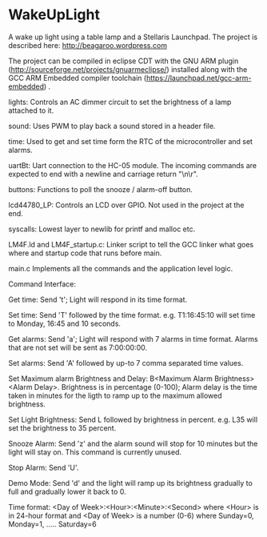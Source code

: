 WakeUpLight
===========
A wake up light using a table lamp and a Stellaris Launchpad.
The project is described here: http://beagaroo.wordpress.com

The project can be compiled in eclipse CDT with the  GNU ARM plugin (http://sourceforge.net/projects/gnuarmeclipse/) installed along with the GCC ARM Embedded compiler toolchain (https://launchpad.net/gcc-arm-embedded) . 

lights: Controls an AC dimmer circuit to set the brightness of a lamp attached to it.

sound: Uses PWM to play back a sound stored in a header file.

time: Used to get and set time form the RTC of the microcontroller and set alarms.

uartBt: Uart connection to the HC-05 module. The incoming commands are expected to end with a newline and carriage return "\n\r".

buttons: Functions to poll the snooze / alarm-off button.

lcd44780_LP: Controls an LCD over GPIO. Not used in the project at the end.

syscalls: Lowest layer to newlib for printf and malloc etc.

LM4F.ld and LM4F_startup.c: Linker script to tell the GCC linker what goes where and startup code that runs before main.

main.c Implements all the commands and the application level logic.

Command Interface:

Get time: Send 't'; Light will respond in its time format.

Set time: Send 'T' followed by the time format. e.g. T1:16:45:10 will set time to Monday, 16:45 and 10 seconds.

Get alarms: Send 'a'; Light will respond with 7 alarms in time format. Alarms that are not set will be sent as 7:00:00:00. 

Set alarms: Send 'A' followed by up-to 7 comma separated time values.

Set Maximum alarm Brightness and Delay: B\<Maximum Alarm Brightness\>\<Alarm Delay\>. Brightness is in percentage (0-100); Alarm delay is the time taken in minutes for the ligth to ramp up to the maximum allowed brightness.

Set Light Brightness: Send L followed by brightness in percent. e.g. L35 will set the brightness to 35 percent.

Snooze Alarm: Send 'z' and the alarm sound will stop for 10 minutes but the light will stay on. This command is currently unused.

Stop Alarm: Send 'U'.

Demo Mode: Send 'd' and the light will ramp up its brightness gradually to full and gradually lower it back to 0.


Time format: \<Day of Week\>:\<Hour\>:\<Minute\>:\<Second\> where \<Hour\> is in 24-hour format and \<Day of Week\> is a number (0-6) where Sunday=0, Monday=1, ..... Saturday=6




